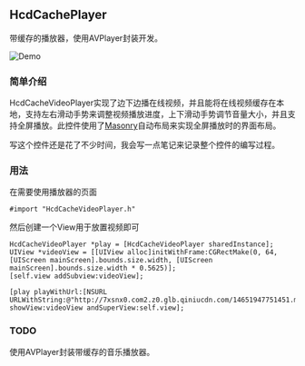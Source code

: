 HcdCachePlayer
----

带缓存的播放器，使用AVPlayer封装开发。

![Demo](https://github.com/Jvaeyhcd/HcdDateTimePicker/blob/master/HCDDateTimePickerView/demo.gif)

### 简单介绍

HcdCacheVideoPlayer实现了边下边播在线视频，并且能将在线视频缓存在本地，支持左右滑动手势来调整视频播放进度，上下滑动手势调节音量大小，并且支持全屏播放。此控件使用了[Masonry](https://github.com/SnapKit/Masonry)自动布局来实现全屏播放时的界面布局。

写这个控件还是花了不少时间，我会写一点笔记来记录整个控件的编写过程。

### 用法
在需要使用播放器的页面
``` objc
#import "HcdCacheVideoPlayer.h"
```
然后创建一个View用于放置视频即可
``` objc
HcdCacheVideoPlayer *play = [HcdCacheVideoPlayer sharedInstance];
UIView *videoView = [[UIView alloc]initWithFrame:CGRectMake(0, 64, [UIScreen mainScreen].bounds.size.width, [UIScreen mainScreen].bounds.size.width * 0.5625)];
[self.view addSubview:videoView];

[play playWithUrl:[NSURL URLWithString:@"http://7xsnx0.com2.z0.glb.qiniucdn.com/14651947751451.mp4"] showView:videoView andSuperView:self.view];
```

### TODO

使用AVPlayer封装带缓存的音乐播放器。
